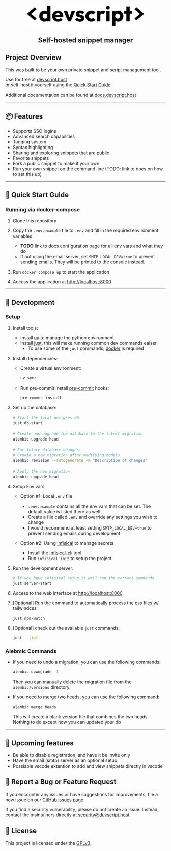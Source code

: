 <div align="center">
  <p align="center">
    <a href="#">
      <img src="app/static/images/brand/dark/wordmark.svg" alt="Snippet Manager Wordmark" width="369" height="64">
    </a>
  </p>
</div>

<div>
  <h2 align="center">Self-hosted snippet manager</h2>
</div>


## Project Overview

This was built to be your own private snippet and script management tool.

Use for free at [devscript.host](https://devscript.host)  
or self-host it yourself using the [Quick Start Guide](#-quick-start-guide)

Additional documentation can be found at [docs.devscript.host](https://docs.devscript.host)

---


## 📦 Features

- Supports SSO logins
- Advanced search capabilities
- Tagging system
- Syntax highlighting
- Sharing and exploring snippets that are public
- Favorite snippets
- Fork a public snippet to make it your own
- Run your own snippet on the command line (TODO: link to docs on how to set this up)

---


## 🚀 Quick Start Guide


### Running via docker-compose

1. Clone this repository
2. Copy the `.env.example` file to `.env` and fill in the required environment variables
    - **TODO** link to docs configuration page for all env vars and what they do
    - If not using the email server, set `SMTP_LOCAL_DEV=true` to prevent sending emails.
      They will be printed to the console instead.

3. Run `docker compose up` to start the application
4. Access the application at <http://localhost:8000>

---


## 🧰 Development


### Setup

1. Install tools:
    - Install [uv](https://docs.astral.sh/uv/getting-started/installation/) to manage the python environment.
    - Install [just](https://github.com/casey/just), this will make running common dev commands eaiser
        - To use some of the `just` commands, [docker](https://docs.docker.com/engine/install/) is required

2. Install dependencies:
    - Create a virtual environment:

        ```bash
        uv sync
        ```

    - Run pre-commit Install [pre-commit](https://pre-commit.com/) hooks:

        ```bash
        pre-commit install
        ```

3. Set up the database:

    ```bash
    # Start the local postgres db
    just db-start

    # Create and upgrade the database to the latest migration
    alembic upgrade head

    # For future database changes:
    # Create a new migration after modifying models
    alembic revision --autogenerate -m "Description of changes"

    # Apply the new migration
    alembic upgrade head
    ```

4. Setup Env vars

    - Option #1: Local `.env` file
        - `.env.example` contains all the env vars that can be set. The default value is listed there as well.
        - Create a file called `.env` and override any settings you wish to change
        - I would recommend at least setting `SMTP_LOCAL_DEV=true` to prevent sending emails during development

    - Option #2: Using [Infisical](https://infisical.com/) to manage secrets
        - Install the [infisical-cli](https://infisical.com/docs/cli/overview) tool
        - Run `infisical init` to setup the project

5. Run the development server:

    ```bash
    # If you have infisical setup it will run the correct commands
    just server-start
    ```

6. Access to the web interface at [http://localhost:8000](http://localhost:8000)

7. [Optional] Run the command to automatically process the css files w/ tailwindcss:

    ```bash
    just npm-watch
    ```

8. [Optional] check out the available `just` commands:

    ```bash
    just --list
    ```


### Alebmic Commands

- If you need to undo a migration, you can use the following commands:

    ```bash
    alembic downgrade -1
    ```

    Then you can manually delete the migration file from the `alembic/versions` directory.

- If you need to merge two heads, you can use the following command:

    ```bash
    alembic merge heads
    ```

    This will create a blank version file that combines the two heads. Nothing to do except now you can updated your db

---


## 📝 Upcoming features

- Be able to disable registration, and have it be invite only
- Have the email (smtp) server as an optional setup
- Possiable vscode extention to add and view snippets directly in vscode


## 💬 Report a Bug or Feature Request

If you encounter any issues or have suggestions for improvements, file a new issue on our [GitHub issues page](https://github.com/xtream1101/devscript/issues).

If you find a security vulnerability, please do not create an issue. Instead, contact the maintainers directly at [security@devscript.host](mailto:security@devscript.host)


## 📜 License

This project is licensed under the [GPLv3](LICENSE).
